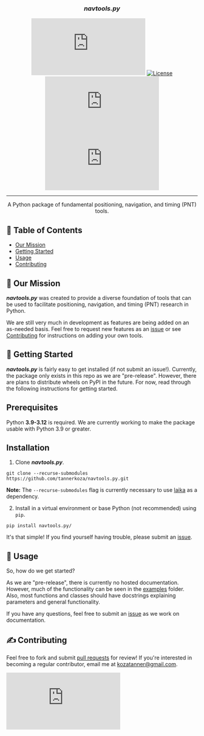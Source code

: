 <!-- <p align="center">
  <a href="" rel="noopener">
 <img src="insert logo here" alt="navtools.py logo"></a>
</p> -->

<h3 align="center"><i><b>navtools.py</i></b></h3>

<div align="center">

![GitHub Repo stars](https://img.shields.io/github/stars/tannerkoza/navtools.py)
[![License](https://img.shields.io/badge/license-MIT-blue.svg)](/LICENSE)
![GitHub pull requests](https://img.shields.io/github/issues-pr/tannerkoza/navtools.py)
![GitHub issues](https://img.shields.io/github/issues/tannerkoza/navtools.py)

</div>

---

<p align="center"> A Python package of fundamental positioning, navigation, and timing (PNT) tools.
    <br> 
</p>

## 📝 Table of Contents

- [Our Mission](#our-mission)
- [Getting Started](#getting-started)
- [Usage](#usage)
- [Contributing](#contributing)
<!-- - [Acknowledgments](#acknowledgement) -->
  <!-- - [TODO](../TODO.md) -->
  <!-- - [Contributing](../CONTRIBUTING.md) -->

## 🚀 Our Mission <a name = "our-mission"></a>

***navtools.py*** was created to provide a diverse foundation of tools that can be used to facilitate positioning, navigation, and timing (PNT) research in Python. 

We are still very much in development as features are being added on an as-needed basis. Feel free to request new features as an [issue](https://github.com/tannerkoza/navtools.py/issues/new) or see [Contributing](#✍️-contributing) for instructions on adding your own tools.

## 🏁 Getting Started <a name = "getting-started"></a>

***navtools.py*** is fairly easy to get installed (if not submit an issue!). Currently, the package only exists in this repo as we are "pre-release". However, there are plans to distribute wheels on PyPI in the future. For now, read through the following instructions for getting started.

## Prerequisites

Python **3.9-3.12** is required. We are currently working to make the package usable with Python 3.9 or greater.

## Installation

1. Clone ***navtools.py***.

```shell
git clone --recurse-submodules https://github.com/tannerkoza/navtools.py.git
```

**Note:** The `--recurse-submodules` flag is currently necessary to use [laika](https://github.com/tannerkoza/laika.git) as a dependency.


2. Install in a virtual environment or base Python (not recommended) using `pip`.
```
pip install navtools.py/
```

It's that simple! If you find yourself having trouble, please submit an [issue](https://github.com/tannerkoza/navtools.py/issues/new).

## 🎈 Usage <a name="usage"></a>

So, how do we get started?

As we are "pre-release", there is currently no hosted documentation. However, much of the functionality can be seen in the [examples](https://github.com/tannerkoza/navtools.py/tree/main/examples) folder. Also, most functions and classes should have docstrings explaining parameters and general functionality.

 If you have any questions, feel free to submit an [issue](https://github.com/tannerkoza/navtools.py/issues/new) as we work on documentation.



## ✍️ Contributing <a name = "contributing"></a> 
Feel free to fork and submit [pull requests]() for review! If you're interested in becoming a regular contributor, email me at [kozatanner@gmail.com](mailto:kozatanner@gmail.com).

![GitHub contributors](https://img.shields.io/github/contributors/tannerkoza/navtools.py)


<!-- ## 🎉 Acknowledgements <a name = "acknowledgement"></a> -->

  <!-- - Inspiration -->
  <!-- - References -->
